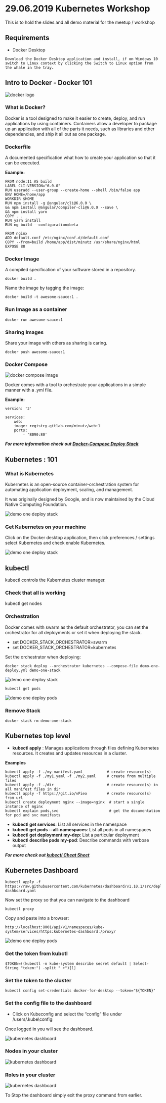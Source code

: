 # 29.06.2019 Kubernetes Workshop

This is to hold the slides and all demo material for the meetup / workshop

## Requirements

- Docker Desktop

`Download the Docker Desktop application and install, if on Windows 10 switch to Linux context by clicking the Switch to Linux option from the whale in the tray.`

## Intro to Docker - Docker 101

![docker logo](./images/docker-horizontal-large.png)

### What is Docker?

Docker is a tool designed to make it easier to create, deploy, and run applications by using containers. Containers allow a developer to package up an application with all of the parts it needs, such as libraries and other dependencies, and ship it all out as one package.

### Dockerfile

A documented specification what how to create your application so that it can be executed.

**Example:**

    FROM node:11 AS build
    LABEL CLI-VERSION="6.0.0"
    RUN useradd --user-group --create-home --shell /bin/false app
    ENV HOME=/home/app
    WORKDIR $HOME
    RUN npm install -g @angular/cli@6.0.0 \
    && npm install @angular/compiler-cli@6.0.0 --save \
    && npm install yarn
    COPY . .
    RUN yarn install
    RUN ng build --configuration=beta

    FROM nginx
    ADD default.conf /etc/nginx/conf.d/default.conf
    COPY --from=build /home/app/dist/minutz /usr/share/nginx/html
    EXPOSE 80

### Docker Image

A compiled specification of your software stored in a repository.

    docker build .

Name the image by tagging the image:

    docker build -t awesome-sauce:1 .

### Run Image as a container

    docker run awesome-sauce:1

### Sharing Images

Share your image with others as sharing is caring.

    docker push awesome-sauce:1

### Docker Compose

![docker compose image](./images/docker-compose.png)

Docker comes with a tool to orchestrate your applications in a simple manner with a .yml file.

**Example:**

    version: '3'

    services:
        web:
        image: registry.gitlab.com/minutz/web:1
        ports:
            - '8090:80'

**_For more information check out [Docker-Compose Deploy Stack](https://docs.docker.com/engine/swarm/stack-deploy/)_**

## Kubernetes : 101

### What is Kubernetes

Kubernetes is an open-source container-orchestration system for automating application deployment, scaling, and management.

It was originally designed by Google, and is now maintained by the Cloud Native Computing Foundation.

![demo one deploy stack](./images/kubernets-logo.png)

### Get Kubernetes on your machine

Click on the Docker desktop application, then click preferences / settings select Kubernetes and check enable Kubernetes.

![demo one deploy stack](./images/enable-kube-docker.png)

## kubectl

kubectl controls the Kubernetes cluster manager.

### Check that all is working

kubectl get nodes

### Orchestration

Docker comes with swarm as the default orchestrator, you can set the orchestrator for all deployments or set it when deploying the stack.

- set DOCKER_STACK_ORCHESTRATOR=swarm
- set DOCKER_STACK_ORCHESTRATOR=kubernetes

Set the orchestrator when deploying:

    docker stack deploy --orchestrator kubernetes --compose-file demo-one-deploy.yml demo-one-stack

![demo one deploy stack](./images/demo-one-deploy-stack.png)

    kubectl get pods

![demo one deploy pods](./images/demo-one-deploy-pods.png)

### Remove Stack

    docker stack rm demo-one-stack

## Kubernetes top level

- **kubectl apply** : Manages applications through files defining Kubernetes resources. It creates and updates resources in a cluster.

**Examples**

    kubectl apply -f ./my-manifest.yaml           # create resource(s)
    kubectl apply -f ./my1.yaml -f ./my2.yaml     # create from multiple files
    kubectl apply -f ./dir                        # create resource(s) in all manifest files in dir
    kubectl apply -f https://git.io/vPieo         # create resource(s) from url
    kubectl create deployment nginx --image=nginx  # start a single instance of nginx
    kubectl explain pods,svc                       # get the documentation for pod and svc manifests

- **kubectl get services**: List all services in the namespace
- **kubectl get pods --all-namespaces**: List all pods in all namespaces
- **kubectl get deployment my-dep**: List a particular deployment
- **kubectl describe pods my-pod**: Describe commands with verbose output

**_For more check out [kubectl Cheat Sheet](https://kubernetes.io/docs/reference/kubectl/cheatsheet/)_**

## Kubernetes Dashboard

    kubectl apply -f https://raw.githubusercontent.com/kubernetes/dashboard/v1.10.1/src/deploy/recommended/kubernetes-dashboard.yaml

Now set the proxy so that you can navigate to the dashboard

    kubectl proxy

Copy and paste into a browser:

    http://localhost:8001/api/v1/namespaces/kube-system/services/https:kubernetes-dashboard:/proxy/

![demo one deploy pods](./images/dashboard-login-token.png)

### Get the token from kubctl

    $TOKEN=((kubectl -n kube-system describe secret default | Select-String "token:") -split " +")[1]

### Set the token to the cluster

    kubectl config set-credentials docker-for-desktop --token="${TOKEN}"

### Set the config file to the dashboard

- Click on Kubeconfig and select the “config” file under /users/<username>.kube\config

Once logged in you will see the dashboard.

![kubernetes dashboard](./images/kubernetes-dashboard.png)

### Nodes in your cluster

![kubernetes dashboard](./images/kub-nodes-dashboard.png)

### Roles in your cluster

![kubernetes dashboard](./images/roles-kube-dashboard.png)

To Stop the dashboard simply exit the proxy command from earlier.
